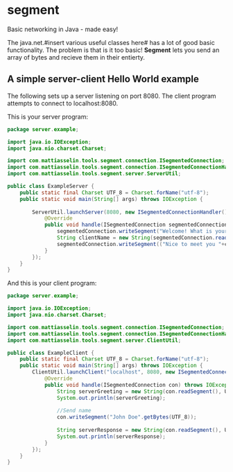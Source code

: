# segment
Basic networking in Java - made easy!

The java.net.#insert various useful classes here# has a lot of good basic functionality. The problem is that is it too basic! **Segment** lets you send an array of bytes and recieve them in their entierty. 

## A simple server-client Hello World example
The following sets up a server listening on port 8080. The client program attempts to connect to localhost:8080.

This is your server program:
```Java
package server.example;

import java.io.IOException;
import java.nio.charset.Charset;

import com.mattiasselin.tools.segment.connection.ISegmentedConnection;
import com.mattiasselin.tools.segment.connection.ISegmentedConnectionHandler;
import com.mattiasselin.tools.segment.server.ServerUtil;

public class ExampleServer {
	public static final Charset UTF_8 = Charset.forName("utf-8");
	public static void main(String[] args) throws IOException {
		
		ServerUtil.launchServer(8080, new ISegmentedConnectionHandler() {
			@Override
			public void handle(ISegmentedConnection segmentedConnection) throws IOException {
				segmentedConnection.writeSegment("Welcome! What is your name?".getBytes(UTF_8));
				String clientName = new String(segmentedConnection.readSegment(), UTF_8);
				segmentedConnection.writeSegment(("Nice to meet you "+clientName).getBytes(UTF_8));
			}
		});
	}
}
```
And this is your client program:
```Java
package server.example;

import java.io.IOException;
import java.nio.charset.Charset;

import com.mattiasselin.tools.segment.connection.ISegmentedConnection;
import com.mattiasselin.tools.segment.connection.ISegmentedConnectionHandler;
import com.mattiasselin.tools.segment.server.ClientUtil;

public class ExampleClient {
	public static final Charset UTF_8 = Charset.forName("utf-8");
	public static void main(String[] args) throws IOException {
		ClientUtil.launchClient("localhost", 8080, new ISegmentedConnectionHandler() {
			@Override
			public void handle(ISegmentedConnection con) throws IOException {
				String serverGreeting = new String(con.readSegment(), UTF_8);
				System.out.println(serverGreeting);
				
				//Send name
				con.writeSegment("John Doe".getBytes(UTF_8));
				
				String serverResponse = new String(con.readSegment(), UTF_8);
				System.out.println(serverResponse);
			}
		});
	}
}
```
